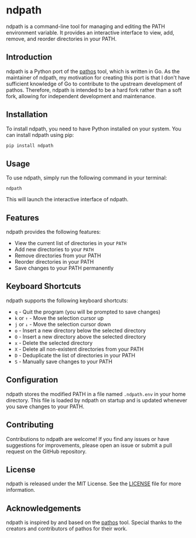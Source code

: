 # ndpath

ndpath is a command-line tool for managing and editing the PATH environment variable. It provides an interactive interface to view, add, remove, and reorder directories in your PATH.

## Introduction

ndpath is a Python port of the [pathos](https://github.com/chip/pathos) tool, which is written in Go. As the maintainer of ndpath, my motivation for creating this port is that I don't have sufficient knowledge of Go to contribute to the upstream development of pathos. Therefore, ndpath is intended to be a hard fork rather than a soft fork, allowing for independent development and maintenance.

## Installation

To install ndpath, you need to have Python installed on your system. You can install ndpath using pip:

```bash
pip install ndpath
```

## Usage

To use ndpath, simply run the following command in your terminal:


```
ndpath
```

This will launch the interactive interface of ndpath.

## Features

ndpath provides the following features:

- View the current list of directories in your `PATH`
- Add new directories to your `PATH`
- Remove directories from your PATH
- Reorder directories in your PATH
- Save changes to your PATH permanently

## Keyboard Shortcuts

ndpath supports the following keyboard shortcuts:

- `q` - Quit the program (you will be prompted to save changes)
- `k` or `↑` - Move the selection cursor up
- `j` or `↓` - Move the selection cursor down
- `o` - Insert a new directory below the selected directory
- `O` - Insert a new directory above the selected directory
- `x` - Delete the selected directory
- `X` - Delete all non-existent directories from your PATH
- `D` - Deduplicate the list of directories in your PATH
- `S` - Manually save changes to your PATH

## Configuration

ndpath stores the modified PATH in a file named `.ndpath.env` in your home directory.
 This file is loaded by ndpath on startup and is updated whenever you save changes to your PATH.

## Contributing

Contributions to ndpath are welcome! If you find any issues or have suggestions for improvements, please open an issue or submit a pull request on the GitHub repository.

## License

ndpath is released under the MIT License. See the [LICENSE](LICENSE) file for more information.

## Acknowledgements

ndpath is inspired by and based on the [pathos](https://github.com/chip/pathos) tool. Special thanks to the creators and contributors of pathos for their work.
